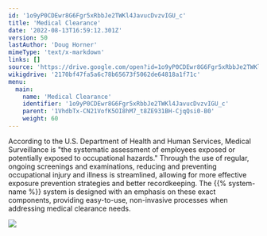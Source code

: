 ```yaml
---
id: '1o9yP0CDEwr8G6Fgr5xRbbJe2TWKl4JavucDvzvIGU_c'
title: 'Medical Clearance'
date: '2022-08-13T16:59:12.301Z'
version: 50
lastAuthor: 'Doug Horner'
mimeType: 'text/x-markdown'
links: []
source: 'https://drive.google.com/open?id=1o9yP0CDEwr8G6Fgr5xRbbJe2TWKl4JavucDvzvIGU_c'
wikigdrive: '2170bf47fa5a6c78b65673f5062de64818a1f71c'
menu:
  main:
    name: 'Medical Clearance'
    identifier: '1o9yP0CDEwr8G6Fgr5xRbbJe2TWKl4JavucDvzvIGU_c'
    parent: '1VhdbTx-CN21VofK5OI8hM7_t8ZE931BH-CjqQsi0-B0'
    weight: 60
---
```





According to the U.S. Department of Health and Human Services, Medical Surveillance is "the systematic assessment of employees exposed or potentially exposed to occupational hazards." Through the use of regular, ongoing screenings and examinations, reducing and preventing occupational injury and illness is streamlined, allowing for more effective exposure prevention strategies and better recordkeeping. The {{% system-name %}} system is designed with an emphasis on these exact components, providing easy-to-use, non-invasive processes when addressing medical clearance needs.

  
![](../medical-clearance.assets/375044a308922ef05cd46ed79e6166d5.png)  

        

